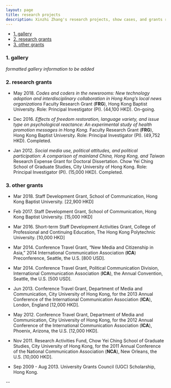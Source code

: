 ```yaml
---
layout: page
title: research projects
description: Xinzhi Zhang's research projects, show cases, and grants record 
---
```


<div class="navbar">
    <div class="navbar-inner">
        <ul class="nav">
            <li><a href="#gallery">1. gallery</a></li>   	
            <li><a href="#researchprojs">2. research grants</a></li>
            <li><a href="#othergrants">3. other grants</a></li>
        </ul>
    </div>
</div>

### <a name="gallery"></a>1. gallery

*formatted gallery information to be added* 


### <a name="researchprojs"></a>2. research grants

 - May 2018. *Codes and coders in the newsrooms: New technology adoption and interdisciplinary collaboration in Hong Kong’s local news organizations* Faculty Research Grant (**FRG**), Hong Kong Baptist University. Role: Principal Investigator (PI). (44,100 HKD). On-going. 

 - Dec 2016. *Effects of freedom restoration, language variety, and issue type on psychological reactance: An experimental study of health promotion messages in Hong Kong.* Faculty Research Grant (**FRG**), Hong Kong Baptist University. Role: Principal Investigator (PI). (49,752 HKD). Completed. 

 - Jan 2012. *Social media use, political attitudes, and political participation: A comparison of mainland China, Hong Kong, and Taiwan* Research Expense Grant for Doctoral Dissertation. Chow Yei Ching School of Graduate Studies, City University of Hong Kong. Role: Principal Investigator (PI). (15,000 HKD). Completed.  

### <a name="othergrants"></a>3. other grants 

 - Mar 2018. Staff Development Grant, School of Communication, Hong Kong Baptist University. [22,900 HKD]

 - Feb 2017. Staff Development Grant, School of Communication, Hong Kong Baptist University. [15,000 HKD]

 - Mar 2016. Short-term Staff Development Activities Grant, College of Professional and Continuing Education, The Hong Kong Polytechnic University. [10,000 HKD] 

 - Mar 2014. Conference Travel Grant, “New Media and Citizenship in Asia,” 2014 International Communication Association (**ICA**) Preconference, Seattle, the U.S. [800 USD].

 - Mar 2014. Conference Travel Grant, Political Communication Division, International Communication Association (**ICA**), the Annual Convention, Seattle, the U.S. [500 USD]. 

 - Jun 2013. Conference Travel Grant, Department of Media and Communication, City University of Hong Kong, for the 2013 Annual Conference of the International Communication Association (**ICA**), London, England [12,000 HKD]. 

 - May 2012. Conference Travel Grant, Department of Media and Communication, City University of Hong Kong, for the 2012 Annual Conference of the International Communication Association (**ICA**), Phoenix, Arizona, the U.S. [12,000 HKD].

 - Nov 2011. Research Activities Fund, Chow Yei Ching School of Graduate Studies, City University of Hong Kong, for the 2011 Annual Conference of the National Communication Association (**NCA**), New Orleans, the U.S. [10,000 HKD].

 - Sep 2009 - Aug 2013. University Grants Council (UGC) Scholarship, Hong Kong. 

--
